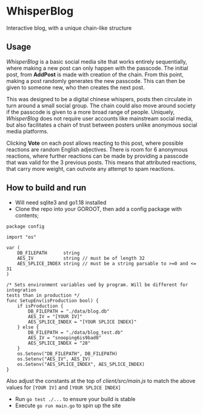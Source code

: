 # WhisperBlog

Interactive blog, with a unique chain-like structure

## Usage

*WhisperBlog* is a basic social media site that works entirely sequentially,
where making a new post can only happen with the passcode. The initial post,
from **AddPost** is made with creation of the chain. 
From this point, making a post randomly generates the new passcode. This
can then be given to someone new, who then creates the next post.

This was designed to be a digital chinese whispers,
posts then circulate in turn around a small
social group. The chain could also move around society if the passcode
is given to a more broad range of people. Uniquely, *WhisperBlog*
does not require user accounts like mainstream social media, but also
facilitates a chain of trust between posters unlike anonymous social
media platforms.

Clicking **Vote** on each post allows
reacting to this post, where possible reactions are random English
adjectives. There is room for 6 anonymous reactions, where
further reactions can be made by providing a passcode that was valid for
the 3 previous posts. This means that attributed reactions, that carry
more weight, can outvote any attempt to spam reactions.

## How to build and run

- Will need sqlite3 and go1.18 installed
- Clone the repo into your GOROOT, then add a config package with contents;

```
package config

import "os"

var (
	DB_FILEPATH      string
	AES_IV           string // must be of length 32
	AES_SPLICE_INDEX string // must be a string parsable to >=0 and <= 31
)

/* Sets environment variables ued by program. Will be different for integration
tests than in production */
func SetupEnv(isProduction bool) {
	if isProduction {
		DB_FILEPATH = "./data/blog.db"
		AES_IV = "[YOUR IV]"
		AES_SPLICE_INDEX = "[YOUR SPLICE INDEX]"
	} else {
		DB_FILEPATH = "./data/blog_test.db"
		AES_IV = "snooping6is9bad0"
		AES_SPLICE_INDEX = "28"
	}
	os.Setenv("DB_FILEPATH", DB_FILEPATH)
	os.Setenv("AES_IV", AES_IV)
	os.Setenv("AES_SPLICE_INDEX", AES_SPLICE_INDEX)
}
```

Also adjust the constants at the top of *client/src/main.js* to match the above
values for `[YOUR IV]` and `[YOUR SPLICE INDEX]`

- Run `go test ./...` to ensure your build is stable
- Execute `go run main.go` to spin up the site